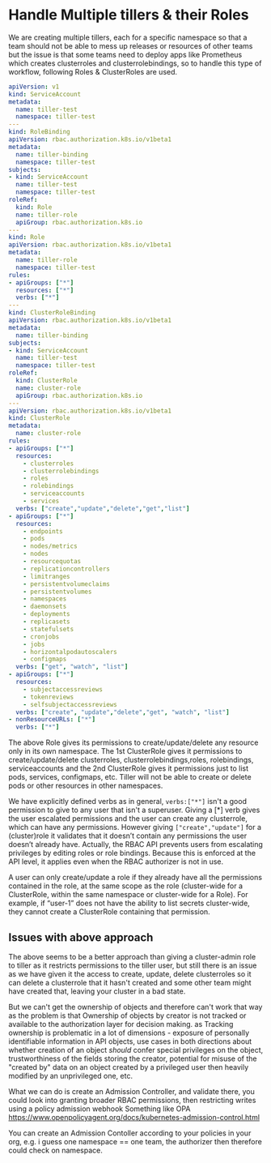 # Handle Multiple tillers & their Roles

We are creating multiple tillers, each for a specific namespace so that a team should not be able to mess up releases or resources of other teams but the issue is that some teams need to deploy apps like Prometheus which creates clusterroles and clusterrolebindings, so to handle this type of workflow, following Roles & ClusterRoles are used.

```yaml
apiVersion: v1
kind: ServiceAccount
metadata:
  name: tiller-test
  namespace: tiller-test
---
kind: RoleBinding
apiVersion: rbac.authorization.k8s.io/v1beta1
metadata:
  name: tiller-binding
  namespace: tiller-test
subjects:
- kind: ServiceAccount
  name: tiller-test
  namespace: tiller-test
roleRef:
  kind: Role
  name: tiller-role
  apiGroup: rbac.authorization.k8s.io
---
kind: Role
apiVersion: rbac.authorization.k8s.io/v1beta1
metadata:
  name: tiller-role
  namespace: tiller-test
rules:
- apiGroups: ["*"]
  resources: ["*"]
  verbs: ["*"]
---
kind: ClusterRoleBinding
apiVersion: rbac.authorization.k8s.io/v1beta1
metadata:
  name: tiller-binding
subjects:
- kind: ServiceAccount
  name: tiller-test
  namespace: tiller-test
roleRef:
  kind: ClusterRole
  name: cluster-role
  apiGroup: rbac.authorization.k8s.io
---
apiVersion: rbac.authorization.k8s.io/v1beta1
kind: ClusterRole
metadata:
  name: cluster-role
rules:
- apiGroups: ["*"]
  resources:
    - clusterroles
    - clusterrolebindings
    - roles
    - rolebindings
    - serviceaccounts
    - services
  verbs: ["create","update","delete","get","list"]
- apiGroups: ["*"]
  resources:
    - endpoints
    - pods
    - nodes/metrics
    - nodes  
    - resourcequotas
    - replicationcontrollers
    - limitranges
    - persistentvolumeclaims
    - persistentvolumes
    - namespaces
    - daemonsets
    - deployments
    - replicasets
    - statefulsets
    - cronjobs
    - jobs
    - horizontalpodautoscalers
    - configmaps
  verbs: ["get", "watch", "list"]
- apiGroups: ["*"]
  resources:
    - subjectaccessreviews
    - tokenreviews
    - selfsubjectaccessreviews
  verbs: ["create", "update","delete","get", "watch", "list"]
- nonResourceURLs: ["*"]
  verbs: ["*"]
```

The above Role gives its permissions to create/update/delete any resource only in its own namespace. The 1st ClusterRole gives it permissions to create/update/delete clusterroles, clusterrolebindings,roles, rolebindings, serviceaccounts and the 2nd ClusterRole gives it permissions just to list pods, services, configmaps, etc. Tiller will not be able to create or delete pods or other resources in other namespaces.

We have explicitly defined verbs as in general, `verbs:["*"]` isn't a good permission to give to any user that isn't a superuser. Giving a [*] verb gives the user escalated permissions and the user can create any clusterrole, which can have any permissions. However giving `["create","update"]` for a (cluster)role it validates that it doesn’t contain any permissions the user doesn’t already have. Actually, the RBAC API prevents users from escalating privileges by editing roles or role bindings. Because this is enforced at the API level, it applies even when the RBAC authorizer is not in use.

A user can only create/update a role if they already have all the permissions contained in the role, at the same scope as the role (cluster-wide for a ClusterRole, within the same namespace or cluster-wide for a Role). For example, if “user-1” does not have the ability to list secrets cluster-wide, they cannot create a ClusterRole containing that permission.

## Issues with above approach

The above seems to be a better approach than giving a cluster-admin role to tiller as it restricts permissions to the tiller user, but still there is an issue as we have given it the access to create, update, delete clusterroles so it can delete a clusterrole that it hasn't created and some other team might have created that, leaving your cluster in a bad state.

But we can't get the ownership of objects and therefore can't work that way as the problem is that Ownership of objects by creator is not tracked or available to the authorization layer for decision making. as Tracking ownership is problematic in a lot of dimensions - exposure of personally identifiable information in API objects, use cases in both directions about whether creation of an object *should* confer special privileges on the object, trustworthiness of the fields storing the creator, potential for misuse of the "created by" data on an object created by a privileged user then heavily modified by an unprivileged one, etc.

What we can do is create an Admission Controller, and validate there, you could look into granting broader RBAC permissions, then restricting writes using a policy admission webhook
Something like OPA
https://www.openpolicyagent.org/docs/kubernetes-admission-control.html

You can create an Admission Contoller according to your policies in your org, e.g. i guess one namespace == one team, the authorizer then therefore could check on namespace.